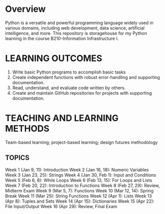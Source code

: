 # Overview
Python is a versatile and powerful programming language widely used in various domains, including web development, data science, artificial intelligence, and more. 
This repository is storagehouse for my Python learning in the course B210-Information Infrastructure I.

# LEARNING OUTCOMES

1. Write basic Python programs to
accomplish basic tasks
2. Create independent functions with
robust error-handling and supporting
documentation.
3. Read, understand, and evaluate code
written by others.
4. Create and maintain GitHub
repositories for projects with
supporting documentation.

# TEACHING AND LEARNING METHODS

Team-based learning; project-based learning; design futures methodology

## TOPICS

Week 1 (Jan 9, 11): Introduction
Week 2 (Jan 16, 18): Numeric Variables
Week 3 (Jan 23, 25): Strings
Week 4 (Jan 30, Feb 1): Input and Conditions
Week 5 (Feb 6, 8): While Loops
Week 6 (Feb 13, 15): For Loops and Lists
Week 7 (Feb 20, 22): Introduction to Functions
Week 8 (Feb 27, 29): Review, Midterm Exam
Week 9 (Mar 5, 7): Functions
Week 10 (Mar 12, 14): Spring Break
Week 11 (Mar 25): String Functions
Week 12 (Apr 1): Lists
Week 13 (Apr 8): Tuples and Sets
Week 14 (Apr 15): Dictionaries
Week 15 (Apr 22): File Input/Output
Week 16 (Apr 29): Review, Final Exam

